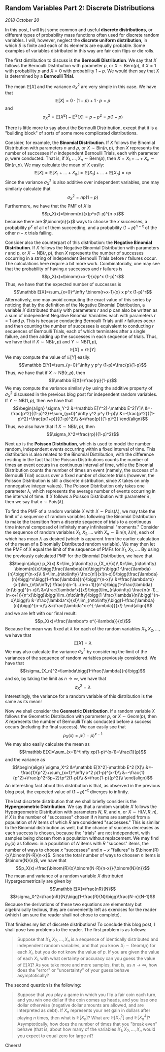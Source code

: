 
## Random Variables Part 2: Discrete Distributions

*2018 October 20*

In this post, I will list some common and useful **discrete distributions**, or different types of probability mass functions often used for discrete random variables. I will, however, neglect the **discrete uniform distribution**, in which $S$ is finite and each of its elements are equally probable. Some examples of variables distributed in this way are fair coin flips or die rolls.

The first distribution to discuss is the **Bernoulli Distribution**. We say that $X$ follows the Bernoulli Distribution with parameter $p$, or $X\sim \text{Bern}(p)$, if $X=1$ with probability $p$ and $X=0$ with probability $1-p$. We would then say that $X$ is determined by a **Bernoulli Trial**.

The mean $\mathbb E[X]$ and the variance $\sigma_X^2$ are very simple in this case. We have that
$$\mathbb E [X]=0\cdot (1-p)+1\cdot p=p$$
and
$$\sigma_X^2=\mathbb E[X^2]-\mathbb E^2[X]=p-p^2=p(1-p)$$

There is little more to say about the Bernoulli Distribution, except that it is a "building block" of sorts of some more complicated distributions.

Consider, for example, the **Binomial Distribution**. If $X$ follows the Binomial Distribution with parameters $n$ and $p$, or $X\sim\text{Bin}(n,p)$, then $X$ represents the number of successes if $n$ independent Bernoulli Trials, each with parameter $p$, were conducted. That is, if $X_1,...,X_n\sim \text{Bern}(p)$, then $X=X_1+...+X_n\sim\text{Bin}(n,p)$. We may calculate the mean of $X$ easily:
$$\mathbb E[X]=\mathbb E[X_1+...+X_n]=\mathbb E[X_1]+...+\mathbb E[X_n]=np$$
Since the variance $\sigma_X ^2$ is also additive over independent variables, one may similarly calculate that
$$\sigma_X^2=np(1-p)$$
Furthermore, we have that the PMF of $X$ is
$$p_X(x)=\binom{n}{x}p^x(1-p)^{n-x}$$
because there are $\binom{n}{x}$ ways to choose the $x$ successes, a probability $p^x$ of all of them succeeding, and a probability $(1-p)^{n-x}$ of the other $n-x$ trials failing.

Consider also the counterpart of this distribution: the **Negative Binomial Distribution**. If $X$ follows the Negative Binomial Distribution with parameters $r$ and $p$, or $X\sim\text{NB}(r,p)$, then $X$ represents the number of successes occurring in a string of independent Bernoulli Trials before $r$ failures occur. The calculations here require a bit more work. Combinatorially, one may see that the probability of having $x$ successes and $r$ failures is 
$$p_X(x)=\binom{r+x-1}{x}p^x (1-p)^r$$
Thus, we have that the expected number of successes is
$$\mathbb E[X]=\sum_{x=0}^\infty \binom{r+x-1}{x} x p^x (1-p)^r$$
Alternatively, one may avoid computing the exact value of this series by noticing that by the definition of the Negative Binomial Distribution, a variable $X$ distributed thusly with parameters $r$ and $p$ can also be written as a sum of independent Negative Binomial Variables each with parameters $r=1$ and $p$. This is because conducting Bernoulli Trials until $r$ failures occur and then counting the number of successes is equivalent to conducting $r$ sequences of Bernoulli Trials, each of which terminates after a single failure, and then adding up the successes in each sequence of trials. Thus, we have that if $X\sim \text{NB}(r,p)$ and $Y\sim \text{NB}(1,p)$,
$$\mathbb E[X]=r\mathbb E[Y]$$
We may compute the value of $\mathbb E[Y]$ easily:
$$\mathbb E[Y]=\sum_{y=0}^\infty y p^y (1-p)=\frac{p}{1-p}$$
Thus, we have that if $X\sim\text{NB}(r,p)$, then
$$\mathbb E[X]=\frac{rp}{1-p}$$
We may compute the variance similarly by using the additive property of $\sigma_X^2$ discussed in the previous blog post for independent random variables. If $Y\sim \text{NB}(1,p)$, then we have that
$$\begin{align}
\sigma_Y^2
&=\mathbb E[Y^2]-\mathbb E^2[Y]\\
&=-\frac{p^2}{(1-p)^2}+\sum_{y=0}^\infty y^2 p^y (1-p)\\
&=-\frac{p^2}{(1-p)^2}+\frac{p(1+p)}{(1-p)^2}\\
&=\frac{p}{(1-p)^2}
\end{align}$$
Thus, we also have that if $X\sim \text{NB}(r,p)$, then
$$\sigma_X^2=\frac{rp}{(1-p)^2}$$

Next up is the **Poisson Distribution**, which is used to model the number random, independent events occurring within a fixed interval of time. This distribution is also related to the Binomial Distribution, with the difference residing in the fact that the Poisson Distributions counts the number of times an event occurs in a continuous interval of time, while the Binomial Distribution counts the number of times an event (namely, the success of a Bernoulli Trial) occurs over a fixed number of discrete trials (however, the Poisson Distribution is still a discrete distribution, since $X$ takes on only nonnegative integer values). The Poisson Distribution only takes one parameter $\lambda$, which represents the average number of events occurring in the interval of time. If $X$ follows a Poisson Distribution with parameter $\lambda$, then we say that $x\sim\text{Pois}(\lambda)$.

To find the PMF of a random variable $X$ with $X\sim \text{Pois}(\lambda)$, we may take the limit of a sequence of random variables following the Binomial Distribution to make the transition from a discrete sequence of trials to a continuous time interval composed of infinitely many infinitesimal "moments." Consider the sequence of random variables $X_1,X_2,...$ with $X_n\sim\text{Bin}(n,\lambda/n)$, each of which has mean $\lambda$ as desired (which is apparent from the earlier calculation of the mean of a Binomially Distributed random variable). We may then let the PMF of $X$ equal the limit of the sequence of PMFs for $X_1,X_2,...$. By using the previously calculated PMF for the Binomial Distribution, we have that
$$\begin{align}
p_X(x)
&=\lim_{n\to\infty} p_{X_n}(x)\\
&=\lim_{n\to\infty} \binom{n}{x}\bigg(\frac{\lambda}{n}\bigg)^x\bigg(1-\frac{\lambda}{n}\bigg)^{n-x}\\
&=\lim_{n\to\infty} \frac{n!}{x!(n-x)!}\bigg(\frac{\lambda}{n}\bigg)^x\bigg(1-\frac{\lambda}{n}\bigg)^{n-x}\\
&=\frac{\lambda^x}{x!}\lim_{n\to\infty} \frac{n(n-1)...(n-x+1)}{n^x}\bigg(1-\frac{\lambda}{n}\bigg)^{n-x}\\
&=\frac{\lambda^x}{x!}\bigg(\lim_{n\to\infty} \frac{n(n-1)...(n-x+1)}{n^x}\bigg)\bigg(\lim_{n\to\infty}\bigg(1-\frac{\lambda}{n}\bigg)^{n-x}\bigg)\\
&=\frac{\lambda^x}{x!}\lim_{n\to\infty}\bigg(1-\frac{\lambda}{n}\bigg)^{n-x}\\
&=\frac{\lambda^x e^{-\lambda}}{x!}
\end{align}$$
and we are left with our final result:
$$p_X(x)=\frac{\lambda^x e^{-\lambda}}{x!}$$
Because the mean was fixed at $\lambda$ for each of the random variables $X_1,X_2,...$, we have that
$$\mathbb E[X]=\lambda$$
We may also calculate the variance $\sigma_X^2$ by considering the limit of the variances of the sequence of random variables previously considered. We have that
$$\sigma_{X_n}^2=\lambda\bigg(1-\frac{\lambda}{n}\bigg)$$
and so, by taking the limit as $n\to\infty$, we have that
$$\sigma_X^2=\lambda$$
Interestingly, the variance for a random variable of this distribution is the same as its mean!

Now we shall consider the **Geometric Distribution**. If a random variable $X$ follows the Geometric Distribution with parameter $p$, or $X\sim\text{Geom}(p)$, then $X$ represents the number of Bernoulli Trials conducted before a success occurs (including the final success). We can easily see that
$$p_X(x)=p(1-p)^{x-1}$$
We may also easily calculate the mean as
$$\mathbb E[X]=\sum_{x=1}^\infty xp(1-p)^{x-1}=\frac{1}{p}$$
and the variance as
$$\begin{align}
\sigma_X^2
&=\mathbb E[X^2]-\mathbb E^2 [X]\\
&=-\frac{1}{p^2}+\sum_{x=1}^\infty x^2 p(1-p)^{x-1}\\
&=-\frac{1}{p^2}+\frac{p^2-3p+2}{p^2(1-p)}\\
&=\frac{1-p}{p^2}\\
\end{align}$$
An interesting fact about this distribution is that, as observed in the previous blog post, the expected value of $(1-p)^{-x}$ diverges to infinity.

The last discrtete distribution that we shall briefly consider is the **Hypergeometric Distribution**. We say that a random variable $X$ follows the Hypergeometric Distribution with parameters $N$, $R$, and $n$, or $X\sim\text{H}(N,R,n)$, if $X$ is the number of "successes" chosen if $n$ items are sampled from a population of $N$ items of which $R$ are considered "successes." This is similar to the Binomial distribution as well, but the chance of success decreases as each success is chosen, because the "trials" are not independent, with samples being chosen from a population without replacement. We may find $p_X(x)$ as follows: in a population of $N$ items with $R$ "success" items, the number of ways to choose $x$ "successes" and $n-x$ "failures" is $\binom{R}{x}\binom{N-R}{n-x}$. Since the total number of ways to choosen $n$ items is $\binom{N}{n}$, we have that
$$p_X(x)=\frac{\binom{R}{x}\binom{N-R}{n-x}}{\binom{N}{n}}$$
The mean and variance of a random variable $X$ distributed Hypergeometrically are given by
$$\mathbb E[X]=\frac{nR}{N}$$
$$\sigma_X^2=\frac{nR}{N}\bigg(1-\frac{R}{N}\bigg)\frac{N-n}{N-1}$$
Because the derivations of these two equations are elementary but algebraically tedious, they are conveniently left as exercises for the reader (which I am sure the reader shall not chose to complete).

That finishes my list of discrete distributions! To conclude this blog post, I shall pose two problems to the reader. The first problem is as follows:

> Suppose that $X_1,X_2,...,X_n$ is a sequence of identically distributed and independent random variables, and that you know $X_i \sim\text{Geom}(p)$ for each $X_i$, but you do not know the value of $p$. If you are given the value of each $X_i$, with what certainty or accuracy can you guess the value of $\mathbb E[X]$? As you take more and more samples, that is, as $n\to\infty$, how does the "error" or "uncertainty" of your guess behave asymptotically?

The second question is the following:

> Suppose that you play a game in which you flip a fair coin each turn, and you win one dollar if the coin comes up heads, and you lose one dollar otherwise (negative dollar amounts are allowed, and are interpreted as debt). If $X_n$ represents your net gain in dollars after playing $n$ times, then what is $\mathbb E[X_n]$? What are $\mathbb E[X_n^2]$ and $\mathbb E[X_n^4]$? Asymptotically, how does the number of times that you "break even" behave (that is, about how many of the variables $X_1,X_2,...,X_n$ would you expect to equal zero for large $n$)?

Cheers!



